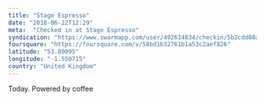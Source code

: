 ```yaml
---
title: "Stage Espresso"
date: "2018-06-22T12:29"
meta:  "Checked in at Stage Espresso"
syndication: "https://www.swarmapp.com/user/492614834/checkin/5b2cdd80acc5f5002c163e4f"
foursquare: "https://foursquare.com/v/58bd1b32761b1a53c2aef826"
latitude: "53.80095"
longitude: "-1.550715"
country: "United Kingdom"
---
```

Today. Powered by coffee
